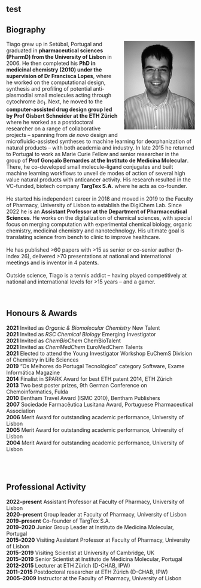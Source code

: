 
<html>
<head>
<style>
img {
  float: right;
  border: 0px;
  margin: 0px 0px 10px 15px;
}
</style>
</head>
<body>

<h2 class="red-text" color=red;>test</h2>
<h2>Biography</h2>

<p><img src="https://raw.githubusercontent.com/DigiChem/digichem.github.io/master/_images/tiago.gif" >
Tiago grew up in Setúbal, Portugal and graduated in <b>pharmaceutical sciences (PharmD) from the University of Lisbon</b> in 2006. He then completed his <b>PhD in medicinal chemistry (2010) under the supervision of Dr Francisca Lopes</b>, where he worked on the computational design, synthesis and profiling of potential anti-plasmodial small molecules acting through cytochrome <i>bc</i><sub>1</sub>. Next, he moved to the <b>computer-assisted drug design group led by Prof Gisbert Schneider at the ETH Zürich</b> where he worked as a postdoctoral researcher on a range of collaborative projects – spanning from <i>de novo</i> design and microfluidic-assisted syntheses to machine learning for deorphanization of natural products – with both academia and industry. In late 2015 he returned to Portugal to work as Marie Curie Fellow and senior researcher in the group of <b>Prof Gonçalo Bernardes at the Instituto de Medicina Molecular</b>. There, he co-developed small molecule–ligand conjugates and built machine learning workflows to unveil de modes of action of several high value natural products with anticancer activity. His research resulted in the VC-funded, biotech company <b>TargTex S.A.</b> where he acts as co-founder. 
<br />
<br /> 
He started his independent career in 2018 and moved in 2019 to the Faculty of Pharmacy, University of Lisbon to establish the DigiChem Lab. Since 2022 he is an <b>Assistant Professor at the Department of Pharmaceutical Sciences</b>. He works on the digitalization of chemical sciences, with special focus on merging computation with experimental chemical biology, organic chemistry, medicinal chemistry and nanotechnology. His ultimate goal is translating science from bench to clinic to improve healthcare.
<br />
<br />
He has published >60 papers with >15 as senior or co-senior author (h-index 26), delivered >70 presentations at national and international meetings and is inventor in 4 patents.
<br />
<br />
Outside science, Tiago is a tennis addict – having played competitively at national and international levels for >15 years – and a gamer.
<br />
<br />
<br />
<h2>Honours & Awards</h2>
<b>2021</b>	Invited as <i>Organic & Biomolecular Chemistry</i> New Talent <br />
<b>2021</b>	Invited as <i>RSC Chemical Biology</i> Emerging Investigator <br />
<b>2021</b>	Invited as <i>ChemBioChem</i> ChemBioTalent <br />
<b>2021</b>	Invited as <i>ChemMedChem</i> EuroMedChem Talents <br />
<b>2021</b>	Elected to attend the Young Investigator Workshop EuChemS Division of Chemistry in Life Sciences <br />
<b>2019</b>	“Os Melhores do Portugal Tecnológico” category Software, Exame Informática Magazine <br />
<b>2014</b>	Finalist in SPARK Award for best ETH patent 2014, ETH Zürich <br />
<b>2013</b>	Two best poster prizes, 9th German Conference on Chemoinformatics, Fulda <br />
<b>2010</b>	Bentham Travel Award (ISMC 2010), Bentham Publishers <br />
<b>2007</b>	Sociedade Farmacêutica Lusitana Award, Portuguese Pharmaceutical Association <br />
<b>2006</b>	Merit Award for outstanding academic performance, University of Lisbon <br />
<b>2005</b>	Merit Award for outstanding academic performance, University of Lisbon <br />
<b>2004</b>	Merit Award for outstanding academic performance, University of Lisbon <br />
<br />
<br />
<br />
<h2>Professional Activity</h2>
<b>2022–present</b>   Assistant Professor at Faculty of Pharmacy, University of Lisbon <br />
<b>2020–present</b>   Group leader at Faculty of Pharmacy, University of Lisbon <br />
<b>2019–present</b>   Co-founder of TargTex S.A. <br />
<b>2019–2020</b>	    Junior Group Leader at Instituto de Medicina Molecular, Portugal <br />
<b>2015–2020</b>	    Visiting Assistant Professor at Faculty of Pharmacy, University of Lisbon <br />
<b>2015–2019</b>	    Visiting Scientist at University of Cambridge, UK <br />
<b>2015–2019</b>	    Senior Scientist at Instituto de Medicina Molecular, Portugal <br />
<b>2012–2015</b>	    Lecturer at ETH Zürich (D-CHAB, IPW) <br />
<b>2011–2015</b>	    Postdoctoral researcher at ETH Zürich (D-CHAB, IPW) <br />
<b>2005–2009</b>	    Instructor at the Faculty of Pharmacy, University of Lisbon <br />
 
  
</p>

</body>
</html>

